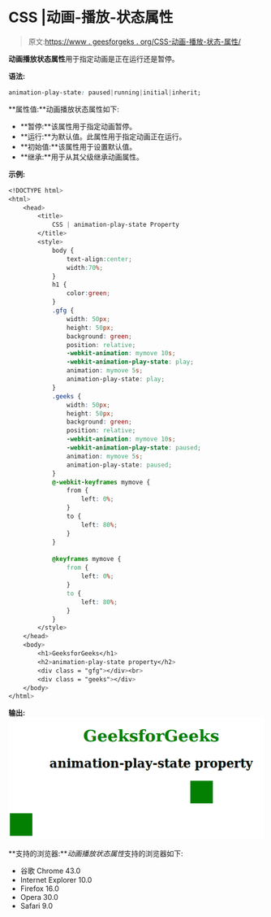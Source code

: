 # CSS |动画-播放-状态属性

> 原文:[https://www . geesforgeks . org/CSS-动画-播放-状态-属性/](https://www.geeksforgeeks.org/css-animation-play-state-property/)

**动画播放状态属性**用于指定动画是正在运行还是暂停。

**语法:**

```css
animation-play-state: paused|running|initial|inherit;
```

**属性值:**动画播放状态属性如下:

*   **暂停:**该属性用于指定动画暂停。
*   **运行:**为默认值。此属性用于指定动画正在运行。
*   **初始值:**该属性用于设置默认值。
*   **继承:**用于从其父级继承动画属性。

**示例:**

```css
<!DOCTYPE html> 
<html> 
    <head> 
        <title>
            CSS | animation-play-state Property
        </title>
        <style> 
            body {
                text-align:center;
                width:70%;
            }
            h1 {
                color:green;
            }
            .gfg {
                width: 50px;
                height: 50px;
                background: green;
                position: relative;
                -webkit-animation: mymove 10s;
                -webkit-animation-play-state: play;
                animation: mymove 5s;
                animation-play-state: play;
            }
            .geeks {
                width: 50px;
                height: 50px;
                background: green;
                position: relative;
                -webkit-animation: mymove 10s;
                -webkit-animation-play-state: paused;
                animation: mymove 5s;
                animation-play-state: paused;
            }
            @-webkit-keyframes mymove {
                from {
                    left: 0%;
                }
                to {
                    left: 80%;
                }
            }

            @keyframes mymove {
                from {
                    left: 0%;
                }
                to {
                    left: 80%;
                }
            }
        </style> 
    </head> 
    <body> 
        <h1>GeeksforGeeks</h1> 
        <h2>animation-play-state property</h2> 
        <div class = "gfg"></div><br> 
        <div class = "geeks"></div> 
    </body> 
</html>                                                  
```

**输出:**
![](img/11b463d1bf3f485dd938fe96fc75e4fe.png)

**支持的浏览器:***动画播放状态属性*支持的浏览器如下:

*   谷歌 Chrome 43.0
*   Internet Explorer 10.0
*   Firefox 16.0
*   Opera 30.0
*   Safari 9.0